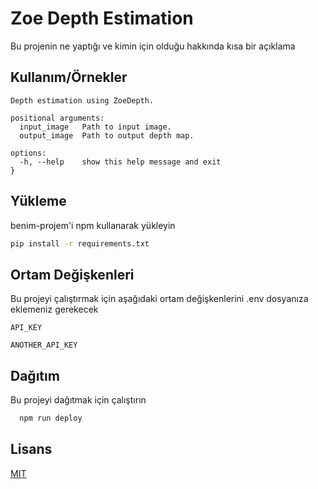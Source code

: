 
# Zoe Depth Estimation

Bu projenin ne yaptığı ve kimin için olduğu hakkında kısa bir açıklama


## Kullanım/Örnekler

```javascrip
Depth estimation using ZoeDepth.

positional arguments:
  input_image   Path to input image.
  output_image  Path to output depth map.

options:
  -h, --help    show this help message and exit
}
```

  
## Yükleme 

benim-projem'i npm kullanarak yükleyin

```bash 
pip install -r requirements.txt
```
    
## Ortam Değişkenleri

Bu projeyi çalıştırmak için aşağıdaki ortam değişkenlerini .env dosyanıza eklemeniz gerekecek

`API_KEY`

`ANOTHER_API_KEY`

  
## Dağıtım

Bu projeyi dağıtmak için çalıştırın

```bash
  npm run deploy
```

  
## Lisans

[MIT](https://choosealicense.com/licenses/mit/)

  